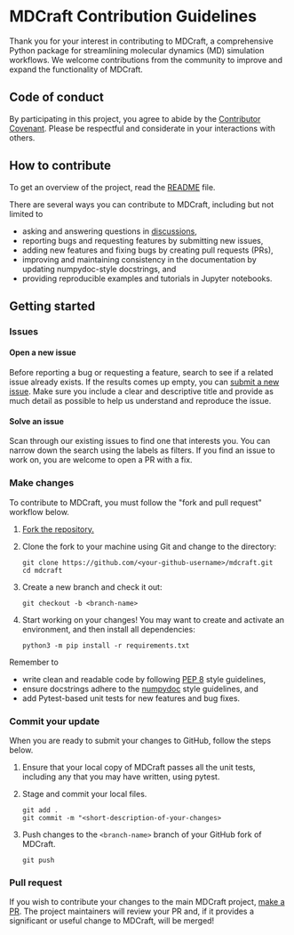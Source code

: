 # MDCraft Contribution Guidelines

Thank you for your interest in contributing to MDCraft, a comprehensive Python package for streamlining molecular dynamics (MD) simulation workflows. We welcome contributions from the community to improve and expand the functionality of MDCraft.

## Code of conduct

By participating in this project, you agree to abide by the [Contributor Covenant](CODE_OF_CONDUCT.md). Please be respectful and considerate in your interactions with others.

## How to contribute

To get an overview of the project, read the [README](README.md) file.

There are several ways you can contribute to MDCraft, including but not limited to

* asking and answering questions in [discussions](https://github.com/bbye98/mdcraft/discussions),
* reporting bugs and requesting features by submitting new issues,
* adding new features and fixing bugs by creating pull requests (PRs),
* improving and maintaining consistency in the documentation by updating numpydoc-style docstrings, and
* providing reproducible examples and tutorials in Jupyter notebooks.

## Getting started

### Issues

#### Open a new issue

Before reporting a bug or requesting a feature, search to see if a related issue already exists. If the results comes up empty, you can [submit a new issue](https://github.com/bbye98/mdcraft/issues/new). Make sure you include a clear and descriptive title and provide as much detail as possible to help us understand and reproduce the issue.

#### Solve an issue

Scan through our existing issues to find one that interests you. You can narrow down the search using the labels as filters. If you find an issue to work on, you are welcome to open a PR with a fix.

### Make changes

To contribute to MDCraft, you must follow the "fork and pull request" workflow below.

1. [Fork the repository.](https://github.com/bbye98/mdcraft/fork)
2. Clone the fork to your machine using Git and change to the directory:

       git clone https://github.com/<your-github-username>/mdcraft.git
       cd mdcraft

3. Create a new branch and check it out:

       git checkout -b <branch-name>

4. Start working on your changes! You may want to create and activate an environment, and then install all dependencies:

       python3 -m pip install -r requirements.txt

Remember to

* write clean and readable code by following [PEP 8](https://peps.python.org/pep-0008/) style guidelines,
* ensure docstrings adhere to the [numpydoc](https://numpydoc.readthedocs.io/en/latest/format.html) style guidelines, and
* add Pytest-based unit tests for new features and bug fixes.

### Commit your update

When you are ready to submit your changes to GitHub, follow the steps below.

1. Ensure that your local copy of MDCraft passes all the unit tests, including any that you may have written, using pytest.
2. Stage and commit your local files.

       git add .
       git commit -m "<short-description-of-your-changes>

3. Push changes to the `<branch-name>` branch of your GitHub fork of MDCraft.

       git push

### Pull request

If you wish to contribute your changes to the main MDCraft project, [make a PR](https://github.com/bbye98/mdcraft/compare). The project maintainers will review your PR and, if it provides a significant or useful change to MDCraft, will be merged!